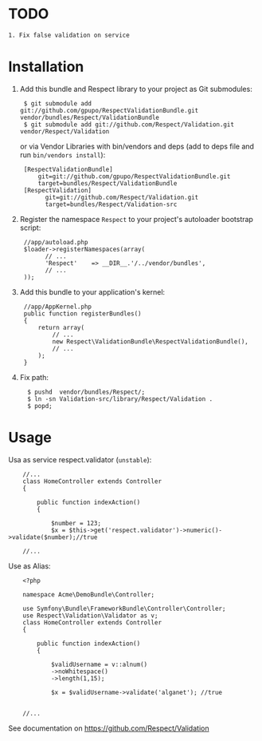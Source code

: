 TODO
====
    1. Fix false validation on service

Installation
============


  1. Add this bundle and Respect library to your project as Git submodules:

          $ git submodule add git://github.com/gpupo/RespectValidationBundle.git vendor/bundles/Respect/ValidationBundle 
          $ git submodule add git://github.com/Respect/Validation.git vendor/Respect/Validation

     or via Vendor Libraries with bin/vendors and deps (add to deps file and run `bin/vendors install`):

          [RespectValidationBundle]
              git=git://github.com/gpupo/RespectValidationBundle.git
              target=bundles/Respect/ValidationBundle  
          [RespectValidation]
                git=git://github.com/Respect/Validation.git
                target=bundles/Respect/Validation-src

        

  2. Register the namespace `Respect` to your project's autoloader bootstrap script:

          //app/autoload.php
          $loader->registerNamespaces(array(
                // ...
                'Respect'    => __DIR__.'/../vendor/bundles',
                // ...
          ));

  3. Add this bundle to your application's kernel:

          //app/AppKernel.php
          public function registerBundles()
          {
              return array(
                  // ...
                  new Respect\ValidationBundle\RespectValidationBundle(),
                  // ...
              );
          }

     
  4. Fix path:
       
           $ pushd  vendor/bundles/Respect/;
           $ ln -sn Validation-src/library/Respect/Validation .
           $ popd;



Usage
============

Usa as service respect.validator (`unstable`):
    
        //...
        class HomeController extends Controller
        {
            
            public function indexAction()
            {
                
                $number = 123;
                $x = $this->get('respect.validator')->numeric()->validate($number);//true
                
        //...
        
Use as Alias:
    
        <?php
        
        namespace Acme\DemoBundle\Controller;
        
        use Symfony\Bundle\FrameworkBundle\Controller\Controller;
        use Respect\Validation\Validator as v;
        class HomeController extends Controller
        {
            
            public function indexAction()
            {
        
                $validUsername = v::alnum()
                ->noWhitespace()
                ->length(1,15);
                
                $x = $validUsername->validate('alganet'); //true
            
            
        //...

        
See documentation on https://github.com/Respect/Validation


